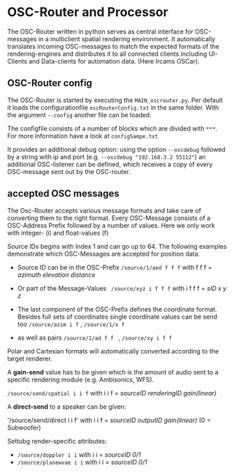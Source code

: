 # OSC-Router and Processor

The OSC-Router written in python serves as central interface for OSC-messages in a multiclient spatial rendering environment.
It automatically translates incoming OSC-messages to match the expected formats of the rendering-engines and distributes it to all connected clients including UI-Clients and Data-clients for automation data. (Here Ircams OSCar).

## OSC-Router config

The OSC-Router is started by executing the `MAIN_oscrouter.py`. Per default it loads the configurationfile `oscRouterConfig.txt` in the same folder. With the argument `--config` another file can be loaded.

The configfile consists of a number of blocks which are divided with `***`. For more information have a look at `configSampe.txt`

It provides an additional debug option: using the option `--oscdebug` followed by a string with ip and port (e.g. `--oscdebug "192.168.3.2 55112"`) an additional OSC-listener can be defined, which receives a copy of every OSC-message sent out by the OSC-router.


## accepted OSC messages
The Osc-Router accepts various message formats and take care of converting them to the right format. Every OSC-Message consists of a OSC-Address Prefix followed by a number of values. Here we only work with integer- (i) and float-values (f)

Source IDs begins with Index 1 and can go up to 64. The following examples demonstrate which OSC-Messages are accepted for position data. 

* Source ID can be in the OSC-Prefix
` /source/1/aed f f f `  with f f f = _azimuth elevation distance_

* Or part of the Message-Values
` /source/xyz i f f f` with i f f f = _sID x y z_

* The last component of the OSC-Prefix defines the coordinate format. Besides full sets of coordinates single coordinate values can be send too
`/source/azim i f` ,
`/source/1/x f`

* as well as pairs 
`/source/1/ad f f ` , 
`/source/xy i f f `

Polar and Cartesian formats will automatically converted according to the target renderer.

A **gain-send** value has to be given which is the amount of audio sent to a specific rendering module (e.g. Ambisonics, WFS).

`/source/send/spatial i i f` with i i f = _sourceID renderingID gain(linear)_

A **direct-send** to a speaker can be given:

'/source/send/direct i i f' with i i f = _sourceID outputID gain(linear)_ (0 = Subwoofer)

Settubg render-specific attributes:

* `/source/doppler i i` with i i = _sourceID 0/1_
* `/source/planewvae i i` with i i = _sourceID 0/1_
